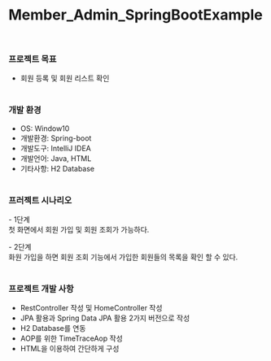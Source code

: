 # Member_Admin_SpringBootExample<br/><br/> 
 
### **프로젝트 목표**
- 회원 등록 및 회원 리스트 확인<br/><br/>

### **개발 환경**
- OS: Window10
- 개발환경: Spring-boot
- 개발도구: IntelliJ IDEA
- 개발언어: Java, HTML
- 기타사항: H2 Database<br/><br/>

### **프러젝트 시나리오**
*-* 1단계  
첫 화면에서 회원 가입 및 회원 조회가 가능하다.

*-* 2단계  
화원 가입을 하면 회원 조회 기능에서 가입한 회원들의 목록을 확인 할 수 있다.<br/><br/>



### **프로젝트 개발 사항**  
- RestController 작성 및 HomeController 작성
- JPA 활용과 Spring Data JPA 활용 2가지 버전으로 작성
- H2 Database를 연동
- AOP를 위한 TimeTraceAop 작성
- HTML을 이용하여 간단하게 구성














